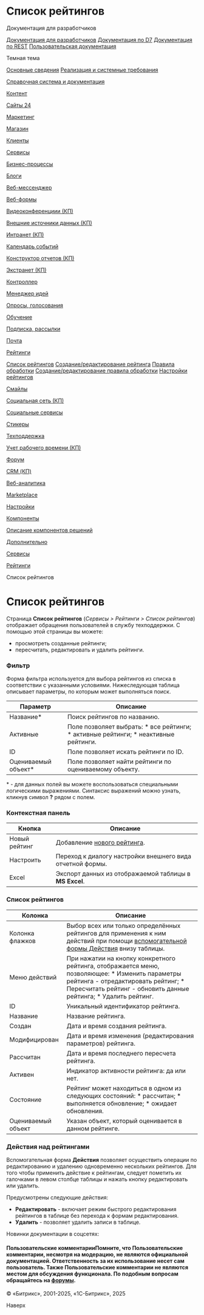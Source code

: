 # Список рейтингов

Документация для разработчиков

[Документация для разработчиков](https://dev.1c-bitrix.ru/api_help/)
[Документация по D7](https://dev.1c-bitrix.ru/api_d7/)
[Документация по REST](https://dev.1c-bitrix.ru/rest_help/)
[Пользовательская документация](https://dev.1c-bitrix.ru/user_help/)

Темная тема

[Основные сведения](/user_help/index.php)
[Реализация и системные требования](/user_help/reqintro.php)

[Справочная система и документация](/user_help/help/index.php)

[Контент](/user_help/content/index.php)

[Сайты 24](/user_help/sites24/index.php)

[Маркетинг](/user_help/marketing/index.php)

[Магазин](/user_help/store/index.php)

[Клиенты](/user_help/clients/index.php)

[Сервисы](/user_help/service/index.php)

[Бизнес-процессы](/user_help/service/bizproc/index.php)

[Блоги](/user_help/service/blogs/index.php)

[Веб-мессенджер](/user_help/service/im/index.php)

[Веб-формы](/user_help/service/form/index.php)

[Видеоконференциии (КП)](/user_help/service/video/index.php)

[Внешние источники данных (КП)](/user_help/service/xdi/index.php)

[Интранет (КП)](/user_help/service/intranet/index.php)

[Календарь событий](/user_help/service/event_calendar/index.php)

[Конструктор отчетов (КП)](/user_help/service/report/index.php)

[Экстранет (КП)](/user_help/service/extranet/index.php)

[Контроллер](/user_help/service/controller/index.php)

[Менеджер идей](/user_help/service/idea/index.php)

[Опросы, голосования](/user_help/service/vote/index.php)

[Обучение](/user_help/service/learning/index.php)

[Подписка, рассылки](/user_help/service/subscribe/index.php)

[Почта](/user_help/service/mail/index.php)

[Рейтинги](/user_help/service/rating/index.php)

[Список рейтингов](/user_help/service/rating/rating_list.php)
[Создание/редактирование рейтинга](/user_help/service/rating/rating_edit.php)
[Правила обработки](/user_help/service/rating/rating_rule_list.php)
[Создание/редактирование правила обработки](/user_help/service/rating/rating_rule_edit.php)
[Настройки рейтингов](/user_help/service/rating/rating_settings.php)

[Смайлы](/user_help/service/smile/index.php)

[Социальная сеть (КП)](/user_help/service/socialnetwork/index.php)

[Социальные сервисы](/user_help/service/socialservices/index.php)

[Стикеры](/user_help/service/stickers/index.php)

[Техподдержка](/user_help/service/support/index.php)

[Учет рабочего времени (КП)](/user_help/service/timeman/index.php)

[Форум](/user_help/service/forum/index.php)

[CRM (КП)](/user_help/service/crm/index.php)

[Веб-аналитика](/user_help/statistic/index.php)

[Marketplace](/user_help/marketplace/index.php)

[Настройки](/user_help/settings/index.php)

[Компоненты](/user_help/components/index.php)

[Описание компонентов решений](/user_help/description_decisions/index.php)

[Дополнительно](/user_help/additional/index.php)

[Сервисы](/user_help/service/index.php)

[Рейтинги](/user_help/service/rating/index.php)

Список рейтингов

# Список рейтингов

Страница **Список рейтингов** (*Сервисы > Рейтинги > Список рейтингов*) отображает обращения пользователей в службу техподдержки. С помощью этой страницы вы можете:

* просмотреть созданные рейтинги;
* пересчитать, редактировать и удалить рейтинги.

  

### Фильтр

Форма фильтра используется для выбора рейтингов из списка в соответствии с указанными условиями. Нижеследующая таблица описывает параметры, по которым может выполняться поиск.

| Параметр | Описание |
| --- | --- |
| Название\* | Поиск рейтингов по названию. |
| Активные | Поле позволяет выбрать:  * все рейтинги; * активные рейтинги; * неактивные рейтинги. |
| ID | Поле позволяет искать рейтинги по ID. |
| Оцениваемый объект\* | Поле позволяет найти рейтинги по оцениваемому объекту. |

\* - для данных полей вы можете воспользоваться специальными логическими выражениями. Синтаксис выражений можно узнать, кликнув символ **?** рядом с полем.

### Контекстная панель

| Кнопка | Описание |
| --- | --- |
| Новый рейтинг | Добавление [нового рейтинга](/user_help/service/rating/rating_edit.php). |
| Настроить | Переход к диалогу настройки внешнего вида отчетной формы. |
| Excel | Экспорт данных из отображаемой таблицы в **MS Excel**. |

### Список рейтингов

| Колонка | Описание |
| --- | --- |
| Колонка флажков | Выбор всех или только определённых рейтингов для применения к ним действий при помощи [вспомогательной формы Действия](#act) внизу таблицы. |
| Меню действий | При нажатии на кнопку конкретного рейтинга, отображается меню, позволяющее:  * Изменить параметры рейтинга - отредактировать рейтинг; * Пересчитать рейтинг - обновить данные рейтинга; * Удалить рейтинг. |
| ID | Уникальный идентификатор рейтинга. |
| Название | Название рейтинга. |
| Создан | Дата и время создания рейтинга. |
| Модифицирован | Дата и время изменения (редактирования параметров) рейтинга. |
| Рассчитан | Дата и время последнего пересчета рейтинга. |
| Активен | Индикатор активности рейтинга: да или нет. |
| Состояние | Рейтинг может находиться в одном из следующих состояний:  * рассчитан; * выполняется обновление; * ожидает обновления. |
| Оцениваемый объект | Указан объект, который оценивается в данном рейтинге. |

### Действия над рейтингами

Вспомогательная форма **Действия** позволяет осуществить операции по редактированию и удалению одновременно нескольких рейтингов. Для того чтобы применить действие к рейтингам, следует пометить их галочками в левом столбце таблицы и нажать кнопку редактировать или удалить.

Предусмотрены следующие действия:

* **Редактировать** - включает режим быстрого редактирования рейтингов в таблице без перехода к формам редактирования.
* **Удалить** - позволяет удалить записи в таблице.

Новинки документации в соцсетях:

#### Пользовательские комментарииПомните, что Пользовательские комментарии, несмотря на модерацию, не являются официальной документацией. Ответственность за их использование несет сам пользователь. Также Пользовательские комментарии не являются местом для обсуждения функционала. По подобным вопросам обращайтесь на [форумы](http://dev.1c-bitrix.ru/community/forums/group1/).

© «Битрикс», 2001-2025, «1С-Битрикс», 2025

Наверх